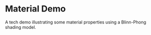 # Material Demo
A tech demo illustrating some material properties using a Blinn-Phong shading model.